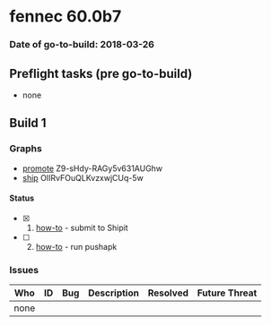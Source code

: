 # fennec 60.0b7

### Date of go-to-build: 2018-03-26

## Preflight tasks (pre go-to-build)
- none

## Build 1  

### Graphs
* [promote](https://tools.taskcluster.net/push-inspector/#/Z9-sHdy-RAGy5v631AUGhw) Z9-sHdy-RAGy5v631AUGhw
* [ship](https://tools.taskcluster.net/push-inspector/#/OIIRvFOuQLKvzxwjCUq-5w) OIIRvFOuQLKvzxwjCUq-5w


#### Status
- [x] 1.  [how-to](https://wiki.mozilla.org/Release:Release_Automation_on_Mercurial:Starting_a_Release#Submit_to_Ship_It)  - submit to Shipit
- [ ] 2.  [how-to](https://github.com/mozilla-releng/releasewarrior-2.0/blob/master/docs/release-promotion/mobile/howto.md)  - run pushapk

### Issues
| Who                 | ID               | Bug                                                                 | Description                | Resolved                | Future Threat                |
| ------------------- | ---------------- | ------------------------------------------------------------------- | -------------------------- | ----------------------- | ---------------------------- |
| none | | | | | |

